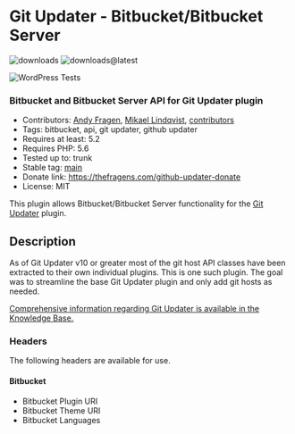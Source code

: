 # Git Updater - Bitbucket/Bitbucket Server

![downloads](https://img.shields.io/github/downloads/afragen/git-updater-bitbucket/total) ![downloads@latest](https://img.shields.io/github/downloads/afragen/git-updater-bitbucket/latest/total)

![WordPress Tests](https://github.com/afragen/git-updater-bitbucket/workflows/WordPress%20Tests/badge.svg)

### Bitbucket and Bitbucket Server API for Git Updater plugin

* Contributors: [Andy Fragen](https://github.com/afragen), [Mikael Lindqvist](https://github.com/limikael), [contributors](https://github.com/afragen/git-updater-bitbucket/graphs/contributors)
* Tags: bitbucket, api, git updater, github updater
* Requires at least: 5.2
* Requires PHP: 5.6
* Tested up to: trunk
* Stable tag: [main](https://github.com/afragen/git-updater-bitbucket/releases/latest)
* Donate link: <https://thefragens.com/github-updater-donate>
* License: MIT

This plugin allows Bitbucket/Bitbucket Server functionality for the [Git Updater](https://github.com/afragen/git-updater) plugin.

## Description

As of Git Updater v10 or greater most of the git host API classes have been extracted to their own individual plugins. This is one such plugin. The goal was to streamline the base Git Updater plugin and only add git hosts as needed.

[Comprehensive information regarding Git Updater is available in the Knowledge Base.](https://git-updater.com/knowledge-base)

### Headers

The following headers are available for use.

#### Bitbucket
* Bitbucket Plugin URI
* Bitbucket Theme URI
* Bitbucket Languages
